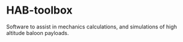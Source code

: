 # HAB-toolbox
Software to assist in mechanics calculations, and simulations of high altitude baloon payloads. 
